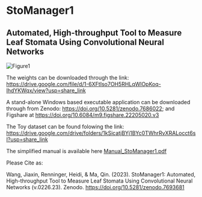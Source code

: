 # StoManager1
## Automated, High-throughput Tool to Measure Leaf Stomata Using Convolutional Neural Networks

![Figure1](https://user-images.githubusercontent.com/98176596/221718649-15d1d731-b5e6-4ec0-ae9e-b1a20cce479d.png)


The weights can be downloaded through the link: https://drive.google.com/file/d/1-6XFtIso7OH5RHLqWlOpKoq-IhdYKWqx/view?usp=share_link

A stand-alone Windows based executable application can be downloaded through from Zenodo: https://doi.org/10.5281/zenodo.7686022;  and Figshare at https://doi.org/10.6084/m9.figshare.22205020.v3

The Toy dataset can be found folowing the link: https://drive.google.com/drive/folders/1kSicatjBYj1BYc0TWhrRvXRALocct6sI?usp=share_link

The simplified manual is available here  [Manual_StoManager1.pdf](https://github.com/JiaxinWang123/StoManager1/files/10886078/Manual_StoManager1.pdf)

Please Cite as:

Wang, Jiaxin, Renninger, Heidi, & Ma, Qin. (2023). StoManager1: Automated, High-throughput Tool to Measure Leaf Stomata Using Convolutional Neural Networks (v.0226.23). Zenodo. https://doi.org/10.5281/zenodo.7693681
